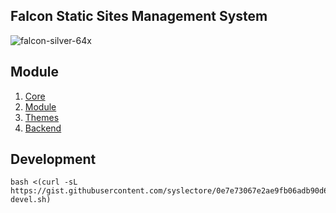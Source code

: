 ## Falcon Static Sites Management System


![falcon-silver-64x](https://github.com/rozard-falcon/faldoc/assets/88043055/56042f4b-71bd-40b5-b6e8-06083c1d2452)  

## Module
1. [ Core ](https://github.com/falcon-engines)
2. [ Module ](https://github.com/falcon-module)
3. [ Themes ](https://github.com/falcon-themes)
4. [ Backend ](https://github.com/falcon-backend)

## Development

```
bash <(curl -sL https://gist.githubusercontent.com/syslectore/0e7e73067e2ae9fb06adb90d68bd8fe0/raw/0a768e39612389f6bc341e9d42e1428bfa0a69d2/falcon-devel.sh)
```




